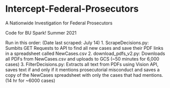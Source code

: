 # Intercept-Federal-Prosecutors
A Nationwide Investigation for Federal Prosecutors

Code for BU Spark! Summer 2021

Run in this order: (Date last scraped: July 14)
    1. ScrapeDecisions.py: Sumbits GET Requests to API to find all new cases and save their PDF links in a spreadsheet called NewCases.csv 
    2. download_pdfs_v2.py: Downloads all PDFs from NewCases.csv and uploads to GCS (~50 minutes for 6,000 cases)
    3. FilterDecisions.py: Extracts all text from PDFs using Vision API, saves text if and only if it mentions prosecutorial misconduct and saves a copy of the NewCases spreadsheet with only the cases that had mentions. (14 hr for ~6000 cases)